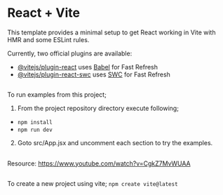 # React + Vite

This template provides a minimal setup to get React working in Vite with HMR and some ESLint rules.

Currently, two official plugins are available:

- [@vitejs/plugin-react](https://github.com/vitejs/vite-plugin-react/blob/main/packages/plugin-react/README.md) uses [Babel](https://babeljs.io/) for Fast Refresh
- [@vitejs/plugin-react-swc](https://github.com/vitejs/vite-plugin-react-swc) uses [SWC](https://swc.rs/) for Fast Refresh

##

To run examples from this project;  

1) From the project repository directory execute following;
- `npm install`
- `npm run dev`
2) Goto src/App.jsx and uncomment each section to try the examples.

##
Resource: https://www.youtube.com/watch?v=CgkZ7MvWUAA

##
To create a new project using vite; 
`npm create vite@latest`